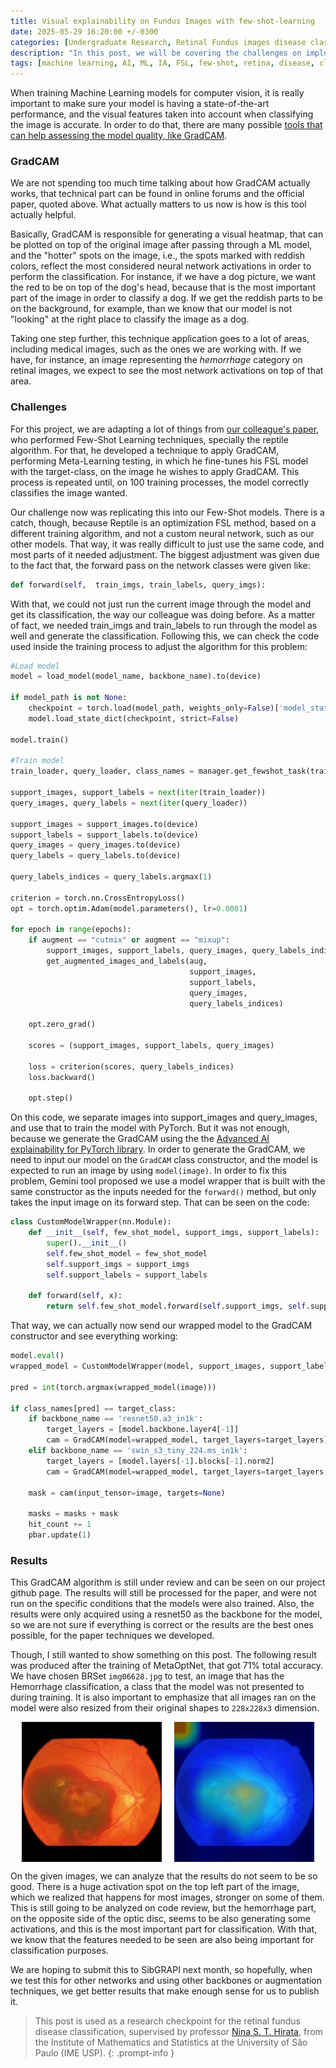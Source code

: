 ```yaml
---
title: Visual explainability on Fundus Images with few-shot-learning
date: 2025-05-29 16:20:00 +/-0300
categories: [Undergraduate Research, Retinal Fundus images disease classification]
description: "In this post, we will be covering the challenges on implementing GradCAM to adquire visual explainability on FSL models."
tags: [machine learning, AI, ML, IA, FSL, few-shot, retina, disease, classification, meta learning]
---
```


When training Machine Learning models for computer vision, it is really important to make sure your model is having a state-of-the-art performance, and the visual features taken into account when classifying the image is accurate. In order to do that, there are many possible [tools that can help assessing the model quality, like GradCAM](https://arxiv.org/abs/1610.02391).

### GradCAM

We are not spending too much time talking about how GradCAM actually works, that technical part can be found in online forums and the official paper, quoted above. What actually matters to us now is how is this tool actually helpful.

Basically, GradCAM is responsible for generating a visual heatmap, that can be plotted on top of the original image after passing through a ML model, and the "hotter" spots on the image, i.e., the spots marked with reddish colors, reflect the most considered neural network activations in order to perform the classification. For instance, if we have a dog picture, we want the red to be on top of the dog's head, because that is the most important part of the image in order to classify a dog. If we get the reddish parts to be on the background, for example, than we know that our model is not "looking" at the right place to classify the image as a dog.

Taking one step further, this technique application goes to a lot of areas, including medical images, such as the ones we are working with. If we have, for instance, an image representing the _hemorrhage_ category on retinal images, we expect to see the most network activations on top of that area.

### Challenges

For this project, we are adapting a lot of things from [our colleague's paper](https://ieeexplore.ieee.org/abstract/document/10716320), who performed Few-Shot Learning techniques, specially the reptile algorithm. For that, he developed a technique to apply GradCAM, performing Meta-Learning testing, in which he fine-tunes his FSL model with the target-class, on the image he wishes to apply GradCAM. This process is repeated until, on 100 training processes, the model correctly classifies the image wanted.

Our challenge now was replicating this into our Few-Shot models. There is a catch, though, because Reptile is an optimization FSL method, based on a different training algorithm, and not a custom neural network, such as our other models. That way, it was really difficult to just use the same code, and most parts of it needed adjustment. The biggest adjustment was given due to the fact that, the forward pass on the network classes were given like:

```python
def forward(self,  train_imgs, train_labels, query_imgs):
```

With that, we could not just run the current image through the model and get its classification, the way our colleague was doing before. As a matter of fact, we needed train_imgs and train_labels to run through the model as well and generate the classification. Following this, we can check the code used inside the training process to adjust the algorithm for this problem:

```python
#Load model
model = load_model(model_name, backbone_name).to(device)

if model_path is not None:
    checkpoint = torch.load(model_path, weights_only=False)['model_state_dict']
    model.load_state_dict(checkpoint, strict=False)

model.train()

#Train model
train_loader, query_loader, class_names = manager.get_fewshot_task(train=False)

support_images, support_labels = next(iter(train_loader))
query_images, query_labels = next(iter(query_loader))

support_images = support_images.to(device)
support_labels = support_labels.to(device)
query_images = query_images.to(device)
query_labels = query_labels.to(device)

query_labels_indices = query_labels.argmax(1)

criterion = torch.nn.CrossEntropyLoss()
opt = torch.optim.Adam(model.parameters(), lr=0.0001)

for epoch in range(epochs):
    if augment == "cutmix" or augment == "mixup":
        support_images, support_labels, query_images, query_labels_indices = \
        get_augmented_images_and_labels(aug,
                                        support_images,
                                        support_labels,
                                        query_images,
                                        query_labels_indices)

    opt.zero_grad()

    scores = (support_images, support_labels, query_images)

    loss = criterion(scores, query_labels_indices)
    loss.backward()

    opt.step()
```

On this code, we separate images into support_images and query_images, and use that to train the model with PyTorch. But it was not enough, because we generate the GradCAM using the the [Advanced AI explainability for PyTorch library](https://github.com/jacobgil/pytorch-grad-cam). In order to generate the GradCAM, we need to input our model on the `GradCAM` class constructor, and the model is expected to run an image by using `model(image)`. In order to fix this problem, Gemini tool proposed we use a model wrapper that is built with the same constructor as the inputs needed for the `forward()` method, but only takes the input image on its forward step. That can be seen on the code:

```python
class CustomModelWrapper(nn.Module):
    def __init__(self, few_shot_model, support_imgs, support_labels):
        super().__init__()
        self.few_shot_model = few_shot_model
        self.support_imgs = support_imgs
        self.support_labels = support_labels

    def forward(self, x):
        return self.few_shot_model.forward(self.support_imgs, self.support_labels, x)
```

That way, we can actually now send our wrapped model to the GradCAM constructor and see everything working:

```python
model.eval()
wrapped_model = CustomModelWrapper(model, support_images, support_labels)

pred = int(torch.argmax(wrapped_model(image)))

if class_names[pred] == target_class:
    if backbone_name == 'resnet50.a3_in1k':
        target_layers = [model.backbone.layer4[-1]]
        cam = GradCAM(model=wrapped_model, target_layers=target_layers)
    elif backbone_name == 'swin_s3_tiny_224.ms_in1k':
        target_layers = [model.layers[-1].blocks[-1].norm2]
        cam = GradCAM(model=wrapped_model, target_layers=target_layers, reshape_transform=reshape_transform)

    mask = cam(input_tensor=image, targets=None)

    masks = masks + mask
    hit_count += 1
    pbar.update(1)
```

### Results

This GradCAM algorithm is still under review and can be seen on our project github page. The results will still be processed for the paper, and were not run on the specific conditions that the models were also trained. Also, the results were only acquired using a resnet50 as the backbone for the model, so we are not sure if everything is correct or the results are the best ones possible, for the paper techniques we developed.

Though, I still wanted to show something on this post. The following result was produced after the training of MetaOptNet, that got 71% total accuracy. We have chosen BRSet `img06628.jpg` to test, an image that has the Hemorrhage classification, a class that the model was not presented to during training. It is also important to emphasize that all images ran on the model were also resized from their original shapes to `228x228x3` dimension.

<div style="display: flex; justify-content: center; gap: 20px;">
  <img src="/assets/img/2025-05-29-gradcam-on-fsl/img06628.jpg">
  <img src="/assets/img/2025-05-29-gradcam-on-fsl/heatmap.jpg">
</div>

On the given images, we can analyze that the results do not seem to be so good. There is a huge activation spot on the top left part of the image, which we realized that happens for most images, stronger on some of them. This is still going to be analyzed on code review, but the hemorrhage part, on the opposite side of the optic disc, seems to be also generating some activations, and this is the most important part for classification. With that, we know that the features needed to be seen are also being important for classification purposes.

We are hoping to submit this to SibGRAPI next month, so hopefully, when we test this for other networks and using other backbones or augmentation techniques, we get better results that make enough sense for us to publish it.

> This post is used as a research checkpoint for the retinal fundus disease classification, supervised by professor [Nina S. T. Hirata](https://www.ime.usp.br/~nina/), from the Institute of Mathematics and Statistics at the University of São Paulo (IME USP).
{: .prompt-info }